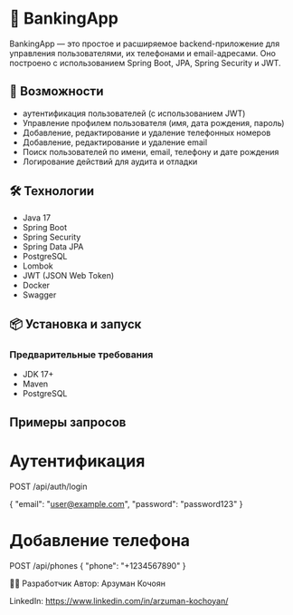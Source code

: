 # 🏦 BankingApp

BankingApp — это простое и расширяемое backend-приложение для управления пользователями, их телефонами и email-адресами.
Оно построено с использованием Spring Boot, JPA, Spring Security и JWT.

## 🚀 Возможности

- аутентификация пользователей (с использованием JWT)
- Управление профилем пользователя (имя, дата рождения, пароль)
- Добавление, редактирование и удаление телефонных номеров
- Добавление, редактирование и удаление email
- Поиск пользователей по имени, email, телефону и дате рождения
- Логирование действий для аудита и отладки

## 🛠️ Технологии

- Java 17
- Spring Boot
- Spring Security
- Spring Data JPA
- PostgreSQL
- Lombok
- JWT (JSON Web Token)
- Docker
- Swagger

## 📦 Установка и запуск

### Предварительные требования

- JDK 17+
- Maven
- PostgreSQL

## Примеры запросов
# Аутентификация
POST /api/auth/login

{
"email": "user@example.com",
"password": "password123"
}

# Добавление телефона
POST /api/phones
{
"phone": "+1234567890"
}

👨‍💻 Разработчик
Автор: Арзуман Кочоян

LinkedIn: https://www.linkedin.com/in/arzuman-kochoyan/